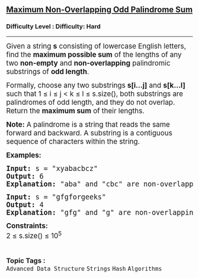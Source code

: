 <h2><a href="https://www.geeksforgeeks.org/problems/maximum-non-overlapping-odd-palindrome-sum/1?timeMachineDate=2025-08-11">Maximum Non-Overlapping Odd Palindrome Sum</a></h2><h3>Difficulty Level : Difficulty: Hard</h3><hr><div class="problems_problem_content__Xm_eO"><p class="pf0"><span class="cf0" style="font-size: 14pt;">Given a string <strong>s</strong> consisting of lowercase English letters, find the <strong>maximum possible sum</strong> of the lengths of any two <strong>non-empty</strong> and <strong>non-overlapping</strong> palindromic substrings of <strong>odd length</strong>.</span></p>
<p class="pf0"><span class="cf0" style="font-size: 14pt;">Formally, choose any two substrings <strong>s[i...j]</strong> and <strong>s[k...l]</strong> such that </span><span style="font-size: 14pt;"><span class="cf0">1 </span><span class="cf1">≤</span><span class="cf2"> i </span><span class="cf1">≤</span><span class="cf2"> j &lt; k </span><span class="cf1">≤</span><span class="cf2"> l </span><span class="cf1">≤</span><span class="cf2"> s.size(), </span></span><span class="cf2" style="font-size: 14pt;">both substrings are palindromes of odd length, and they do not overlap. </span><span class="cf2" style="font-size: 14pt;">Return the <strong>maximum sum</strong> of their lengths.</span></p>
<p class="pf0"><span class="cf2" style="font-size: 14pt;"><strong>Note:</strong> A palindrome is a string that reads the same forward and backward. A substring is a contiguous sequence of characters within the string.</span></p>
<p><span style="font-size: 14pt;"><strong><span class="cf2">Examples:</span></strong></span></p>
<pre class="pf0"><span class="cf0" style="font-size: 14pt;"><strong>Input:</strong> s = "xyabacbcz"<br></span><span class="cf0" style="font-size: 14pt;"><strong>Output: </strong>6<br></span><span class="cf0" style="font-size: 14pt;"><strong>Explanation: </strong>"aba" and "cbc" are non-overlapping odd-length palindromes. Their lengths are 3 and 3 which gives the sum as 6.</span></pre>
<pre class="pf0"><span class="cf0" style="font-size: 14pt;"><strong>Input:</strong> s = "gfgforgeeks"<br></span><span class="cf0" style="font-size: 14pt;"><strong>Output:</strong> 4<br></span><span class="cf0" style="font-size: 14pt;"><strong>Explanation:</strong> "gfg" and "g" are non-overlapping odd-length palindromes. Their lengths are 3 and 1 which gives the sum as 4.<br></span></pre>
<p><strong><span class="cf0" style="font-size: 14pt;">Constraints:<br></span></strong><span class="cf0" style="font-size: 14pt;">2 ≤ s.size() ≤ 10<sup>5</sup></span></p></div><br><p><span style=font-size:18px><strong>Topic Tags : </strong><br><code>Advanced Data Structure</code>&nbsp;<code>Strings</code>&nbsp;<code>Hash</code>&nbsp;<code>Algorithms</code>&nbsp;